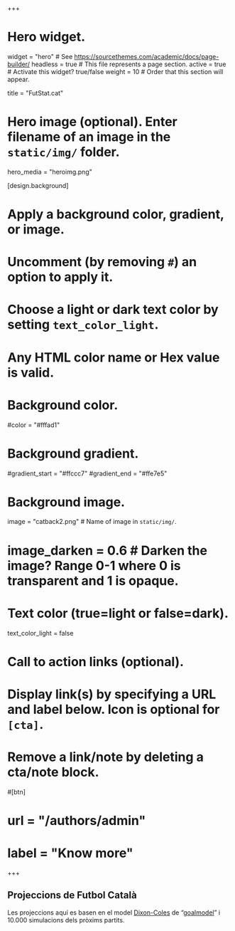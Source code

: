 +++
# Hero widget.
widget = "hero"  # See https://sourcethemes.com/academic/docs/page-builder/
headless = true  # This file represents a page section.
active = true  # Activate this widget? true/false
weight = 10  # Order that this section will appear.

title = "FutStat.cat"

# Hero image (optional). Enter filename of an image in the `static/img/` folder.
hero_media = "heroimg.png"

[design.background]
  # Apply a background color, gradient, or image.
  #   Uncomment (by removing `#`) an option to apply it.
  #   Choose a light or dark text color by setting `text_color_light`.
  #   Any HTML color name or Hex value is valid.

  # Background color.
  #color = "#fffad1"
  
  # Background gradient.
   #gradient_start = "#ffccc7"
   #gradient_end = "#ffe7e5"
  
  # Background image.
   image = "catback2.png"  # Name of image in `static/img/`.
  # image_darken = 0.6  # Darken the image? Range 0-1 where 0 is transparent and 1 is opaque.

  # Text color (true=light or false=dark).
  text_color_light = false

# Call to action links (optional).
#   Display link(s) by specifying a URL and label below. Icon is optional for `[cta]`.
#   Remove a link/note by deleting a cta/note block.
#[btn]
#  url = "/authors/admin"
#  label = "Know more"
  


+++
## Projeccions de Futbol Català

Les projeccions aquí es basen en el model [Dixon-Coles](https://rss.onlinelibrary.wiley.com/doi/10.1111/1467-9876.00065) de “[goalmodel](https://github.com/opisthokonta/goalmodel)” i 10.000 simulacions dels pròxims partits. 